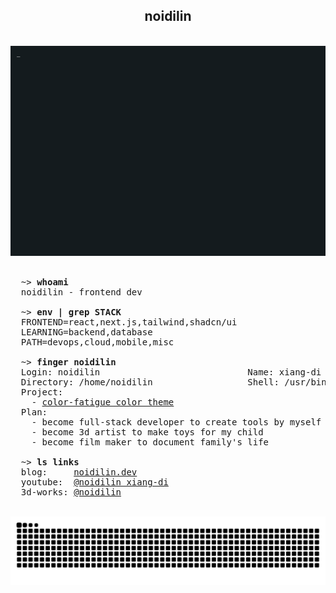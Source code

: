 <h2 align="center">noidilin</h2>

<br>

<div align="center">
  <picture>
    <source media="(prefers-color-scheme: dark)" srcset="https://raw.githubusercontent.com/noidilin/noidilin/terminal/output.gif">
    <source media="(prefers-color-scheme: light)" srcset="https://raw.githubusercontent.com/noidilin/noidilin/terminal/output.gif">
    <img alt="GIFOS terminal animation" src="https://raw.githubusercontent.com/noidilin/noidilin/terminal/output.gif">
  </picture>
</div>

<br>

<pre>
  ~> <strong>whoami</strong>
  noidilin - frontend dev

  ~> <strong>env | grep STACK</strong>
  FRONTEND=react,next.js,tailwind,shadcn/ui
  LEARNING=backend,database
  PATH=devops,cloud,mobile,misc

  ~> <strong>finger noidilin</strong>
  Login: noidilin                            Name: xiang-di
  Directory: /home/noidilin                  Shell: /usr/bin/nushell
  Project:
    - <a href="https://github.com/noidilin/color-fatigue">color-fatigue color theme</a>
  Plan:
    - become full-stack developer to create tools by myself
    - become 3d artist to make toys for my child
    - become film maker to document family's life

  ~> <strong>ls links</strong>
  blog:     <a href="https://github.com/noidilin/noidilin">noidilin.dev</a>
  youtube:  <a href="https://www.youtube.com/@noidilin">@noidilin xiang-di</a>
  3d-works: <a href="https://www.instagram.com/noidilin/">@noidilin</a>
</pre>

<br>

<picture align="center">
  <source media="(prefers-color-scheme: dark)" srcset="https://raw.githubusercontent.com/noidilin/noidilin/snake/snake-dark.svg">
  <source media="(prefers-color-scheme: light)" srcset="https://raw.githubusercontent.com/noidilin/noidilin/snake/snake.svg">
  <img alt="github contribution grid snake animation" src="https://raw.githubusercontent.com/noidilin/noidilin/snake/snake.svg">
</picture>
